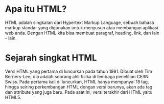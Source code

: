 # Apa itu HTML?
HTML adalah singkatan dari Hypertext Markup Language, sebuah bahasa markup standar yang digunakan untuk menyusun atau membangun aplikasi web anda.
Dengan HTML kita bisa membuat paragraf, heading, link, dan lain - lain.

# Sejarah singkat HTML
Versi HTML yang pertama di luncurkan pada tahun 1991. Dibuat oleh Tim Berners-Lee, dia adalah seorang ahli fisika di lembaga penelitian CERN Swiss. Pada pertama kali di luncurkan, HTML hanya mempunyai 18 tag, hingga seiring perkembangan HTML dengan versi barunya, akan ada tag dan attribute yang juga baru. Pada saat ini, versi terakhir dari HTML yaitu HTML5.
